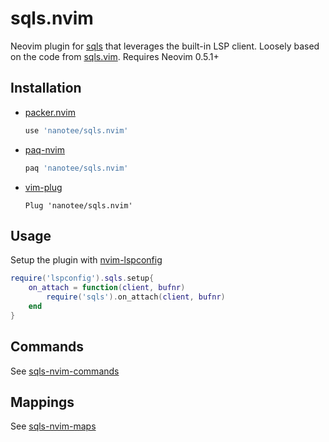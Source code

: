 # sqls.nvim

Neovim plugin for [sqls](https://github.com/lighttiger2505/sqls) that leverages the built-in LSP client. Loosely based on the code from [sqls.vim](https://github.com/lighttiger2505/sqls.vim). Requires Neovim 0.5.1+

## Installation

- [packer.nvim](https://github.com/wbthomason/packer.nvim)
    ```lua
    use 'nanotee/sqls.nvim'
    ```
- [paq-nvim](https://github.com/savq/paq-nvim)
    ```lua
    paq 'nanotee/sqls.nvim'
    ```
- [vim-plug](https://github.com/junegunn/vim-plug)
    ```vim
    Plug 'nanotee/sqls.nvim'
    ```

## Usage

Setup the plugin with [nvim-lspconfig](https://github.com/neovim/nvim-lspconfig)

```lua
require('lspconfig').sqls.setup{
    on_attach = function(client, bufnr)
        require('sqls').on_attach(client, bufnr)
    end
}
```

## Commands

See [sqls-nvim-commands](doc/sqls-nvim.txt#L4)

## Mappings

See [sqls-nvim-maps](doc/sqls-nvim.txt#L44)

